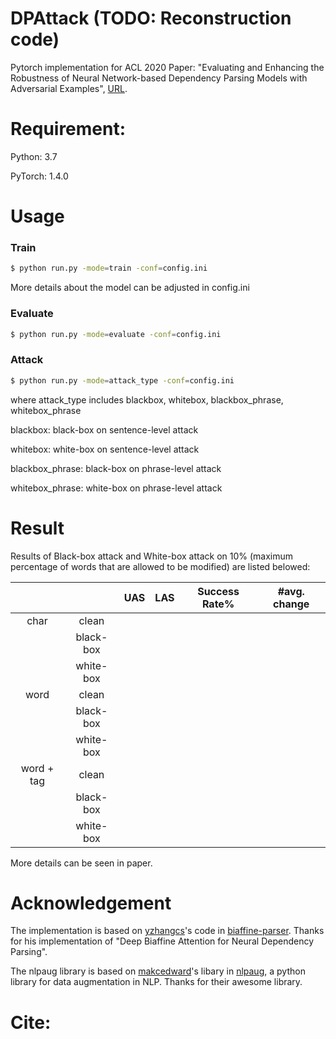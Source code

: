 # DPAttack (TODO: Reconstruction code)

Pytorch implementation for ACL 2020 Paper: "Evaluating and Enhancing the Robustness of Neural Network-based Dependency Parsing Models with Adversarial Examples", [URL](https://acl2020.org/).

# Requirement:
Python: 3.7

PyTorch: 1.4.0

# Usage

### Train
```sh
$ python run.py -mode=train -conf=config.ini
```

More details about the model can be adjusted in config.ini

### Evaluate
```sh
$ python run.py -mode=evaluate -conf=config.ini
```

### Attack
```sh
$ python run.py -mode=attack_type -conf=config.ini
```

where attack_type includes blackbox, whitebox, blackbox_phrase, whitebox_phrase

blackbox: black-box on sentence-level attack

whitebox: white-box on sentence-level attack

blackbox_phrase: black-box on phrase-level attack

whitebox_phrase: white-box on phrase-level attack



# Result

Results of Black-box attack and White-box attack on 10% (maximum percentage of words that are allowed to be modified) are listed belowed:

|  | | UAS  | LAS | Success Rate% | #avg. change | 
| :----: |  :----:|  :----:|  :----: |  :----:|  :----: |
| char | clean |  |  |  |  | 
|  | black-box  |  |  |  |  | 
|  | white-box  |  |  |  |  | 
| word | clean |  |  |  |  | 
|  | black-box  |  |  |  |  | 
|  | white-box  |  |  |  |  | 
| word + tag | clean |  |  |  |  | 
|  | black-box  |  |  |  |  | 
|  | white-box  |  |  |  |  | 


More details can be seen in paper.

# Acknowledgement

The implementation is based on [yzhangcs](https://github.com/yzhangcs)'s code in [biaffine-parser](https://github.com/yzhangcs/biaffine-parser). Thanks for his implementation of "Deep Biaffine Attention for Neural Dependency Parsing". 

The nlpaug library is based on [makcedward](https://github.com/makcedward)'s libary in [nlpaug](https://github.com/makcedward/nlpaug), a python library for data augmentation in NLP. Thanks for their awesome library.

# Cite:
 